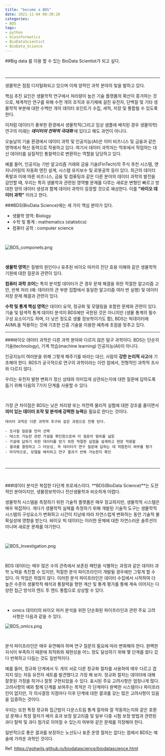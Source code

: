 ```yaml
---
title: "become a BDS"
date: 2021-11-04 08:30:20
categories:
- BDS
tags:
- python
- bioinformatics
- BioDataScientist
- BioData_Science
---
```




##Big data 를 이용 할 수 있는 BioData Scientist가 되고 싶다. 

<br>
<hr>


생물학은 점점 디지털화되고 있으며 이제 양적인 과학 분야의 빛을 발하고 있다. 

핵심 추진 요인은 생물학적 연구에서 처리량이 높은 기술 플랫폼의 확산이 증가하는 것으로, 
체계적인 연구를 위해 수천 개의 조직과 유기체에 걸친 
유전자, 단백질 및 기타 생물학적 부분에 대한 수백만 개의 데이터 포인트가 
수집, 세척, 저장 및 통합될 수 있도록 한다.

이처럼 데이터가 풍부한 환경에서 생물학적(그리고 임상 샘플에 배치된 경우 생물의학) 
연구의 미래는 <strong> ***데이터의 전략적 극대화*** </strong>에 있다고 해도 과언이 아니다.


오늘날의 기술 환경에서 데이터 과학 및 인공지능(AI)은 
이미 비즈니스 및 금융과 같은 영역에서 혁신 동력으로 작용하고 있다.
여기서 데이터 과학자는 막후에서 작업하는 대신 데이터를 실질적인 
통찰력으로 변환하는 역할을 담당하고 있다. 


예를 들어, 인공지능 기반 알고리즘 거래와 금융 기술(FinTech)의 주식 추천 시스템, 
엔지니어링의 자동화 엔진 설계, 시스템 유지보수 및 로봇공학 등이 있다. 
최근의 데이터 폭발과 이에 따른 비즈니스, 금융 및 컴퓨팅과 같은 
다른 분야의 데이터 과학의 발전을 감안할 때, 우리는 특히 생물학과 관련된 영역별
문제를 다루는 새로운 변형인 빠르고 방대한 양의 데이터 생성과 함께 데이터 과학이
등장할 것으로 예상한다. 이를 **"바이오 데이터 과학"** 이라고 한다.

###BDS(BioData Science)에는 세 가지 핵심 분야가 있다. 

- 생물학 영역: Biology 
- 수학 및 통계 : mathematics (statistics)
- 컴퓨터 공학 : computer science


<br>

![BDS_componets.png](/../../imeges/BDS_componets.png)

<br>


**생물학 영역**은 질병의 원인이나 유추된 바이오 마커의 진단 효용 이해와 같은 생물학적 기원에 대한 질문과 관련이 있다. 

**컴퓨터 과학 코어**는 특히 분석할 데이터가 큰 경우 문제 해결을 위한 적절한
알고리즘 고안, 반복 처리 (예: 데이터의 큰 부분 집합에서 
동일한 알고리즘 여러 번 실행) 및 데이터 저장 문제 해결과 관련이 있다.

**수학 및 통계 핵심 영역**은 데이터 요약, 정규화 및 모델링을 포함한 문제와 관련이 있다. 
기술 및 탐색적 통계 데이터 분석이 BDS에만 국한된 것은 아니지만
(생물 통계의 필수 구성 요소이기도 하며, 더 낮은 정도로 생물 정보학이기도 함), 
BDS는 빅데이터에 AI/ML을 적용하는 것에 기초한 신흥 기술을 이용한 예측에 초점을 맞추고 있다.


<hr>

###바이오 데이터 과학은 다른 과학 분야와 다르지 않은 탐구 과학이다.
BDS는 단순히 기술(technology), 기계 학습(machine learning) 인공지능(AI)이 아니다. 

인공지능이 여러분을 위해 그렇게 해주기를 바라는 대신, 사람의 **강한 논리적 사고**에 기초해야 한다.
BDS가 궁극적으로 연구의 과학이라는 이런 점에서, 전형적인 과학적 조사와 다르지 않다. 


우리는 유전자 발현 변화가 정신 상태와 의미있게 상관되는지에 대한 질문에 답하도록 돕기 위해
다음의 7가지 단계를 사용할 수 있다. 

<br>

가장 큰 차이점은 BDS는 낮은 처리량 또는 저전력 물리적 실험에 대한 강조를 줄이면서 
**의미 있는 데이터 조작 및 분석에 강력한 능력**을 필요로 한다는 것이다.

    데이터 과학은 다른 과학적 추구와 같은 과정으로 진행 된다.

    - 조사할 질문을 먼저 선택
    - 테스트 가능한 관련 가설을 확인함으로써 이 질문의 범위를 넓힘
    - 가설에 답하기 위한 데이터를 얻기 위한 적절한 실험을 설계하고 현장 적용할 
    - 결과를 결정하고 그 타당성, 즉 데이터가 연구 질문에 답하는 데 적합한지 여부를 평가
    - 마지막으로, 모델을 배치하고 연구 결과가 반복 가능한지 확인
    


<br>
<hr>
<br>

###데이터 분석은 복잡한 다단계 프로세스이다.
**BDS(BioData Science)**는 도전적인 분야이지만, 생물정보학이나 전산생물학과 비슷하게 어렵다.


생물학적 시스템을 측정하기 위한 기술적 플랫폼은 매우 정교하지만, 생물학적 시스템은 매우 복잡하다. 
게다가 생물학적 실체를 측정하기 위해 개발된 기술적 도구는 생물학적 시스템의 
구성요소가 변화하고 시간이 지남에 따라 자연스럽게 변화하는 동안 기술적 불확실성에 영향을 받는다.
바이오 빅 데이터는 이러한 문제에 대한 자연스러운 솔루션이 아니며 새로운 문제를 야기한다. 

<br>

![BDS_Investigation.png](/../../imeges/BDS_Investigation.png)

<br>

BDS 데이터는 매우 많은 수의 관측에서 보존된 패턴을 식별하는 과정과 같은 데이터 과학
노력을 촉진할 수 있지만, 적절한 분석 파이프라인이 개발될 경우에만 그렇게 할 수 있다.
이 작업은 하찮지 않다. 이러한 분석 파이프라인은 데이터 수집에서 시작하여 
더 높은 수준의 생물학적 해석과 통찰력을 향한 계산 및 통계 평가를 통해 계속 이어지는 
다양한 접근 방식의 엔드 투 엔드 통합으로 상상할 수 있다.


<br>


- omics 데이터의 바이오 마커 분석을 위한 단순화된 파이프라인과 관련 주요 고려 사항은 다음과 같을 수 있다.


    
![BDS_omics.png](/../../imeges/BDS_omics.png)

<br>


분석 파이프라인은 매우 유연해야 하며 연구 질문의 필요에 따라 변화해야 한다.
완벽한 지식이 부족하기 때문에 최적화와 재현성을 어느 정도 달성하기 위해 몇 단계를 왔다 갔다
반복하고 다듬는 것도 일반적이다.

예를 들어, 정규화 단계에서 두 개의 서로 다른 정규화 절차를 
사용하여 매우 다르고 겹치지 않는 차등 유전자 세트를 발견했다고 가정 해 보자. 
정규화 절차는 데이터에 대해 잘못된 가정을 하거나 잘못 구현되었을 수 있다. 
표시된 주요 고려사항은 엄청나게 많다. 고려사항의 예와 함께 단계를 보여주는 목적은 
각 단계마다 완벽한 시스템이나 파이프라인이 없지만, 각 의사결정 지점마다 이후 단계에 대한 
결과를 갖는 많은 고려사항이 있음을 입증하는 것이다.


우리는 또한 특정 정규화 접근법이 다운스트림 통계 절차와 잘 작동하는지와 같은 
호환성 문제나 특정 절차가 배치 효과 보정 알고리즘 및 일부 다중 시험 보정 방법과 관련된 
과다 탈락 및 과다 첨가로 이어질 수 있는지 여부와 같은 문제를 걱정해야 한다.


일반적으로 좋은 결과를 보장하는 노선도나 표준 운영 절차는 없다는 점에서 
BDS는 예술에 가까운 과학인 것이다. 


Ref.
https://gohwils.github.io/biodatascience/biodatascience.html